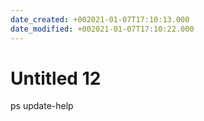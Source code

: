 ```yaml
---
date_created: +002021-01-07T17:10:13.000
date_modified: +002021-01-07T17:10:22.000
---
```


# Untitled 12

ps update-help
